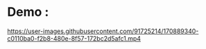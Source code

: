 # Demo :


https://user-images.githubusercontent.com/91725214/170889340-c0110ba0-f2b8-480e-8f57-172bc2d5afc1.mp4

